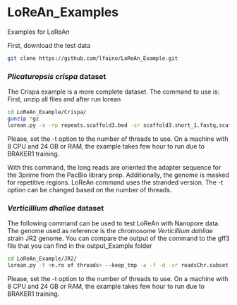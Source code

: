 # LoReAn_Examples
Examples for LoReAn

First, download the test data

```bash
git clone https://github.com/lfaino/LoReAn_Example.git
``` 

### ***Plicaturopsis crispa*** dataset

The Crispa example is a more complete dataset. The command to use is:
First, unzip all files and after run lorean

```bash
cd LoReAn_Example/Crispa/
gunzip *gz 
lorean.py -a -rp repeats.scaffold3.bed -sr scaffold3.short_1.fastq,scaffold3.short_2.fastq  -lr scaffold3.long.fasta  -pr scaffold3.prot.fasta -sp crispa scaffold3.fasta -d -f -mg -t <n.ro of threads> --keep_tmp
```
Please, set the -t option to the number of threads to use. On a machine with 8 CPU and 24 GB or RAM, the example takes 
few hour to run due to BRAKER1 training.

With this command, the long reads are oriented the adapter sequence for the 3prime from the PacBio library prep. Additionally,
the genome is masked for repetitive regions. LoReAn command uses the stranded version. The -t option can be changed based
on the number of threads.

### ***Verticillium dhaliae*** dataset


The following command can be used to test LoReAn with Nanopore data. The genome used as reference is the chromosome *Verticillium dahliae* strain 
JR2 genome. You can compare the output of the command to the gff3 file that you can find in the output_Example folder

```bash
cd LoReAn_Example/JR2/
lorean.py -t <n.ro of threads> --keep_tmp -a -f -d -sr readsChr.subset.fastq -lr longReadsChr8.fastq -pr subset.prot.fasta -sp JR2 -mg chr8.fasta 
```

Please, set the -t option to the number of threads to use. On a machine with 8 CPU and 24 GB or RAM, the example takes 
 few hour to run due to BRAKER1 training. 

